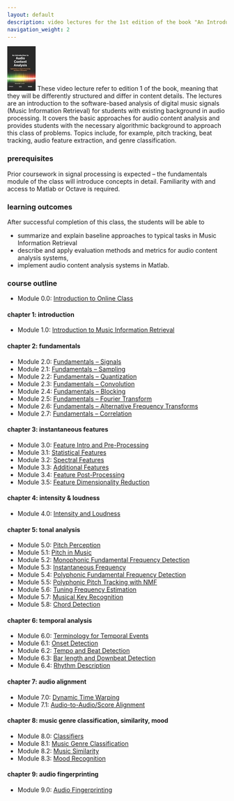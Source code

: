 ```yaml
---
layout: default
description: video lectures for the 1st edition of the book "An Introduction to Audio Content Analysis"
navigation_weight: 2
---
```


[![book cover thumbnail: An Introduction to Audio Content Analysis](img/cover_aca_thumb.jpg)](http://ieeexplore.ieee.org/xpl/bkabstractplus.jsp?reload=true&bkn=6266785) These video lecture refer to edition 1 of the book, meaning that they will be differently structured and differ in content details. The lectures are an introduction to the software-based analysis of digital music signals (Music Information Retrieval) for students with existing background in audio processing. It covers the basic approaches for audio content analysis and provides students with the necessary algorithmic background to approach this class of problems. Topics include, for example, pitch tracking, beat tracking, audio feature extraction, and genre classification.

### prerequisites

Prior coursework in signal processing is expected – the fundamentals module of the class will introduce concepts in detail. Familiarity with and access to Matlab or Octave is required.

### learning outcomes

After successful completion of this class, the students will be able to

*   summarize and explain baseline approaches to typical tasks in Music Information Retrieval
*   describe and apply evaluation methods and metrics for audio content analysis systems,
*   implement audio content analysis systems in Matlab.

### course outline

*   Module 0.0: [Introduction to Online Class](https://mediaspace.gatech.edu/media/Intro+to+Audio+Content+AnalysisA+Module+0.0+-+Intro+to+online+class/1_0mkc129g)

#### chapter 1: introduction

*   Module 1.0: [Introduction to Music Information Retrieval](https://mediaspace.gatech.edu/media/Intro+to+Audio+Content+AnalysisA+Module+1.0+-+Introduction/1_zb8iqfue)

#### chapter 2: fundamentals

*   Module 2.0: [Fundamentals – Signals](https://mediaspace.gatech.edu/media/Intro+to+Audio+Content+AnalysisA+Module+2.0+-+FundamentalsA+Signals/1_z8zetj3r)
*   Module 2.1: [Fundamentals – Sampling](https://mediaspace.gatech.edu/media/Intro+to+Audio+Content+AnalysisA+Module+2.1+-+FundamentalsA+Sampling/1_5omwujut)
*   Module 2.2: [Fundamentals – Quantization](https://mediaspace.gatech.edu/media/Intro+to+Audio+Content+AnalysisA+Module+2.2+-+FundamentalsA+Quantization/1_8xrgpje0)
*   Module 2.3: [Fundamentals – Convolution](https://mediaspace.gatech.edu/media/Intro+to+Audio+Content+AnalysisA+Module+2.3+-+FundamentalsA+Convolution/1_frsena9t)
*   Module 2.4: [Fundamentals – Blocking](https://mediaspace.gatech.edu/media/Intro+to+Audio+Content+AnalysisA+Module+2.4+-+FundamentalsA+Blocking/1_llwho9z5)
*   Module 2.5: [Fundamentals – Fourier Transform](https://mediaspace.gatech.edu/media/Intro+to+Audio+Content+AnalysisA+Module+2.5+-+FundamentalsA+Fourier+Transform/1_buuouvg9)
*   Module 2.6: [Fundamentals – Alternative Frequency Transforms](https://mediaspace.gatech.edu/media/Intro+to+Audio+Content+AnalysisA+Module+2.6+-+FundamentalsA+Alternative+Frequency+Transforms/1_tlty3et6)
*   Module 2.7: [Fundamentals – Correlation](https://mediaspace.gatech.edu/media/Intro+to+Audio+Content+AnalysisA+Module+2.7+-+FundamentalsA+Correlation/1_b107e2m8)

#### chapter 3: instantaneous features

*   Module 3.0: [Feature Intro and Pre-Processing](https://mediaspace.gatech.edu/media/Intro+to+Audio+Content+AnalysisA+Module+3.0+-+Feature+Pre-processing/1_ki90yls7)
*   Module 3.1: [Statistical Features](https://mediaspace.gatech.edu/media/Intro+to+Audio+Content+AnalysisA+Module+3.1+-+Statistical+Features/1_lw8jer6i)
*   Module 3.2: [Spectral Features](https://mediaspace.gatech.edu/media/Intro+to+Audio+Content+AnalysisA+Module+3.2+-+Spectral+Features/1_2yb666pc)
*   Module 3.3: [Additional Features](https://mediaspace.gatech.edu/media/Intro+to+Audio+Content+AnalysisA+Module+3.3+-+Additional+Features/1_ec70txo2)
*   Module 3.4: [Feature Post-Processing](https://mediaspace.gatech.edu/media/Intro+to+Audio+Content+AnalysisA+Module+3.4+-+Feature+Post-processing/1_crab1zt5)
*   Module 3.5: [Feature Dimensionality Reduction](https://mediaspace.gatech.edu/media/Intro+to+Audio+Content+AnalysisA+Module+3.5+-+Feature+Dimensionality+Reduction/1_4qh926i2)

#### chapter 4: intensity & loudness

*   Module 4.0: [Intensity and Loudness](https://mediaspace.gatech.edu/media/Intro+to+Audio+Content+AnalysisA+Module+4.0+-+Intensity+%26+Loudness/1_o82xieiw)

#### chapter 5: tonal analysis

*   Module 5.0: [Pitch Perception](https://mediaspace.gatech.edu/media/Intro+to+Audio+Content+AnalysisA+Module+5.0+-+Pitch+Perception/1_hxauldq6)
*   Module 5.1: [Pitch in Music](https://mediaspace.gatech.edu/media/Intro+to+Audio+Content+AnalysisA+Module+5.1+-+Pitch+in+Music/1_kh7ar0xp)
*   Module 5.2: [Monophonic Fundamental Frequency Detection](https://mediaspace.gatech.edu/media/Intro+to+Audio+Content+AnalysisA+Module+5.2+-+Monophonic+fundamental+frequency+detection/1_7iscdc8c)
*   Module 5.3: [Instantaneous Frequency](https://mediaspace.gatech.edu/media/Intro+to+Audio+Content+AnalysisA+Module+5.3+Frequency+Resolution+%26+Instantaneous+Frequency/1_kgjv67on)
*   Module 5.4: [Polyphonic Fundamental Frequency Detection](https://mediaspace.gatech.edu/media/Intro+to+Audio+Content+AnalysisA+Module+5.4+-+Polyphonic+Pitch+Tracking/1_4qp38c50)
*   Module 5.5: [Polyphonic Pitch Tracking with NMF](https://mediaspace.gatech.edu/media/Intro+to+Audio+Content+AnalysisA+Module+5.5+-+Polyphonic+Pitch+Tracking+with+Non-Negative+Matrix+Factorization/1_s55oqqwd)
*   Module 5.6: [Tuning Frequency Estimation](https://mediaspace.gatech.edu/media/Intro+to+Audio+Content+AnalysisA+Module+5.6+-+Tuning+Frequency+Estimation/1_m75xnhg5)
*   Module 5.7: [Musical Key Recognition](https://mediaspace.gatech.edu/media/Intro+to+Audio+Content+AnalysisA+Module+5.7+-+Musical+Key+Recognition/1_psr8xqat)
*   Module 5.8: [Chord Detection](https://mediaspace.gatech.edu/media/Intro+to+Audio+Content+AnalysisA+Module+5.8+-+Chord+Detection/1_e4pw5khc)

#### chapter 6: temporal analysis

*   Module 6.0: [Terminology for Temporal Events](https://mediaspace.gatech.edu/media/Intro+to+Audio+Content+AnalysisA+Module+6.0+-+Terminology+for+Temporal+Events/1_zdf03ixm)
*   Module 6.1: [Onset Detection](https://mediaspace.gatech.edu/media/Intro+to+Audio+Content+AnalysisA+Module+6.1+-+Onset+Detection/1_dj90p5ns)
*   Module 6.2: [Tempo and Beat Detection](https://mediaspace.gatech.edu/media/Intro+to+Audio+Content+AnalysisA+Module+6.2+-+Tempo+and+Beat+detection/1_6ysh9lae)
*   Module 6.3: [Bar length and Downbeat Detection](https://mediaspace.gatech.edu/media/Intro+to+Audio+Content+AnalysisA+Module+6.3A+Bar+length+and+downbeat+detection/1_patgr532)
*   Module 6.4: [Rhythm Description](https://mediaspace.gatech.edu/media/Intro+to+Audio+Content+AnalysisA+Module+6.4+-+Rhythm+Descriptors/1_piry4e68)

#### chapter 7: audio alignment

*   Module 7.0: [Dynamic Time Warping](https://mediaspace.gatech.edu/media/Intro+to+Audio+Content+AnalysisA+Module+7.0+-+Dynamic+Time+Warping/1_e8fbz07h)
*   Module 7.1: [Audio-to-Audio/Score Alignment](https://mediaspace.gatech.edu/media/Intro+to+Audio+Content+AnalysisA+Module+7.1+-+Audio2Audio+%26+Audio2Score+Alignment/1_7j451low)

#### chapter 8: music genre classification, similarity, mood

*   Module 8.0: [Classifiers](https://mediaspace.gatech.edu/media/Intro+to+Audio+Content+AnalysisA+Module+8.0+-+Classifiers/1_ipe6qp67)
*   Module 8.1: [Music Genre Classification](https://mediaspace.gatech.edu/media/Intro+to+Audio+Content+AnalysisA+Module+8.1+-+Music+Genre+Classification/1_k625nvfx)
*   Module 8.2: [Music Similarity](https://mediaspace.gatech.edu/media/Intro+to+Audio+Content+AnalysisA+Module+8.2+-+Music+Similarity/1_361tmf35)
*   Module 8.3: [Mood Recognition](https://mediaspace.gatech.edu/media/Intro+to+Audio+Content+AnalysisA+Module+8.3+-+Mood+Recognition/1_4r5o9uj0)

#### chapter 9: audio fingerprinting

*   Module 9.0: [Audio Fingerprinting](https://mediaspace.gatech.edu/media/Intro+to+Audio+Content+AnalysisA+Module+9.0+-+Audio+Fingerprinting/1_ohova7vr)